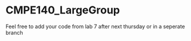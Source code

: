 # CMPE140_LargeGroup
Feel free to add your code from lab 7 after next thursday or in a seperate branch
